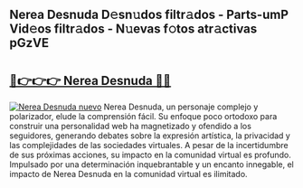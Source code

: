 ## Nerea Desnuda D𝚎sn𝚞dos filtr𝚊dos - Parts-umP Vid𝚎os filtr𝚊dos - N𝚞evas f𝚘tos atr𝚊ctivas pGzVE

# <h2><a href="http://mb3884.tromn.icu/?c=Nerea+Desnuda">🔗👉👉👉 Nerea Desnuda 🔗🔗</a></h2>

[![Nerea Desnuda nuevo](https://i.imgur.com/pEAQMta.gif)](http://mb3884.tromn.icu/?c=Nerea+Desnuda)
Nerea Desnuda, un personaje complejo y polarizador, elude la comprensión fácil. Su enfoque poco ortodoxo para construir una personalidad web ha magnetizado y ofendido a los seguidores, generando debates sobre la expresión artística, la privacidad y las complejidades de las sociedades virtuales. A pesar de la incertidumbre de sus próximas acciones, su impacto en la comunidad virtual es profundo. Impulsado por una determinación inquebrantable y un encanto innegable, el impacto de Nerea Desnuda en la comunidad virtual es ilimitado.

